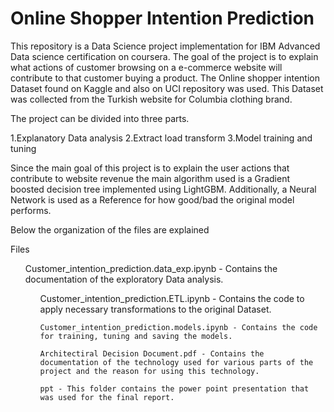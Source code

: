 # Online Shopper Intention Prediction


This repository is a Data Science project implementation for IBM Advanced Data science certification on coursera. The goal of the project is to explain what actions of customer browsing on a e-commerce website will contribute to that customer buying a product. The Online shopper intention Dataset found on Kaggle and also on UCI repository was used. This Dataset was collected from the Turkish website for Columbia clothing brand.

The project can be divided into three parts.

   1.Explanatory Data analysis
   2.Extract load transform
   3.Model training and tuning

Since the main goal of this project is to explain the user actions that contribute to website revenue the main algorithm used is a Gradient boosted decision tree implemented using LightGBM. Additionally, a Neural Network is used as a Reference for how good/bad the original model performs.

Below the organization of the files are explained


Files

<ol>Customer_intention_prediction.data_exp.ipynb - Contains the documentation of the exploratory Data analysis.<ol>
    Customer_intention_prediction.ETL.ipynb - Contains the code to apply necessary transformations to the original Dataset.

    Customer_intention_prediction.models.ipynb - Contains the code for training, tuning and saving the models.

    Architectiral Decision Document.pdf - Contains the documentation of the technology used for various parts of the project and the reason for using this technology.

    ppt - This folder contains the power point presentation that was used for the final report.
